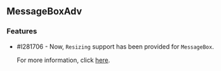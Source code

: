 ## MessageBoxAdv

### Features

* \#I281706 - Now, `Resizing` support has been provided for `MessageBox`.

  For more information, click [here](https://help.syncfusion.com/windowsforms/messagebox/button-parameters#resizing-support).